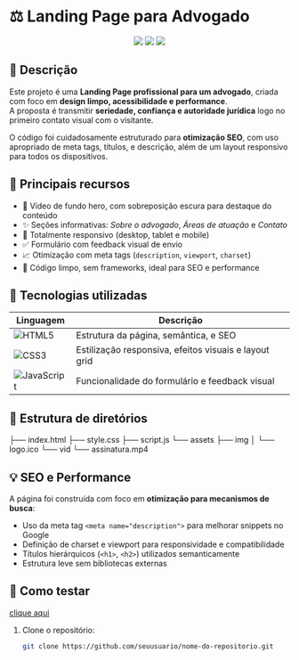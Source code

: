 # ⚖️ Landing Page para Advogado

<p align="center">
  <img src="https://img.shields.io/badge/Feito%20com-HTML5-E34F26?style=for-the-badge&logo=html5&logoColor=fff" />
  <img src="https://img.shields.io/badge/Estilo%20com-CSS3-1572B6?style=for-the-badge&logo=css3&logoColor=fff" />
  <img src="https://img.shields.io/badge/Funcionalidade-JavaScript-F7DF1E?style=for-the-badge&logo=javascript&logoColor=000" />
</p>

## 📌 Descrição

Este projeto é uma **Landing Page profissional para um advogado**, criada com foco em **design limpo, acessibilidade e performance**.  
A proposta é transmitir **seriedade, confiança e autoridade jurídica** logo no primeiro contato visual com o visitante.

O código foi cuidadosamente estruturado para **otimização SEO**, com uso apropriado de meta tags, títulos, e descrição, além de um layout responsivo para todos os dispositivos.

## 🧠 Principais recursos

- 🎥 Vídeo de fundo hero, com sobreposição escura para destaque do conteúdo
- ✨ Seções informativas: *Sobre o advogado*, *Áreas de atuação* e *Contato*
- 📱 Totalmente responsivo (desktop, tablet e mobile)
- ✅ Formulário com feedback visual de envio
- 📈 Otimização com meta tags (`description`, `viewport`, `charset`)
- 🎯 Código limpo, sem frameworks, ideal para SEO e performance

## 🔧 Tecnologias utilizadas

| Linguagem | Descrição |
|----------|-----------|
| ![HTML5](https://img.shields.io/badge/HTML5-E34F26?style=flat&logo=html5&logoColor=white) | Estrutura da página, semântica, e SEO |
| ![CSS3](https://img.shields.io/badge/CSS3-1572B6?style=flat&logo=css3&logoColor=white) | Estilização responsiva, efeitos visuais e layout grid |
| ![JavaScript](https://img.shields.io/badge/JavaScript-F7DF1E?style=flat&logo=javascript&logoColor=black) | Funcionalidade do formulário e feedback visual |

## 📁 Estrutura de diretórios
├── index.html ├── style.css ├── script.js └── assets ├── img │ └── logo.ico └── vid └── assinatura.mp4


## 💡 SEO e Performance

A página foi construída com foco em **otimização para mecanismos de busca**:

- Uso da meta tag `<meta name="description">` para melhorar snippets no Google
- Definição de charset e viewport para responsividade e compatibilidade
- Títulos hierárquicos (`<h1>`, `<h2>`) utilizados semanticamente
- Estrutura leve sem bibliotecas externas

## 🧪 Como testar
<a href="https://evandrojmoreira.github.io/MarioBros/">clique aqui</a>
1. Clone o repositório:
   ```bash
   git clone https://github.com/seuusuario/nome-do-repositorio.git

